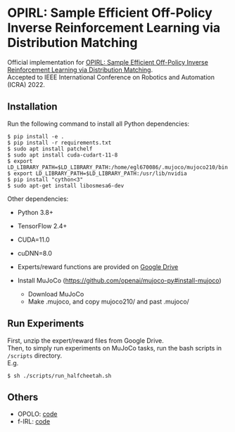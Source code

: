 # OPIRL: Sample  Efficient Off-Policy Inverse  Reinforcement  Learning  via Distribution  Matching

Official implementation for [OPIRL: Sample Efficient Off-Policy Inverse Reinforcement Learning via Distribution Matching](https://arxiv.org/abs/2109.04307).  
Accepted to IEEE International Conference on Robotics and Automation (ICRA) 2022.

## Installation

Run the following command to install all Python dependencies:
```
$ pip install -e .
$ pip install -r requirements.txt
$ sudo apt install patchelf
$ sudo apt install cuda-cudart-11-8 
$ export LD_LIBRARY_PATH=$LD_LIBRARY_PATH:/home/egl670086/.mujoco/mujoco210/bin 
$ export LD_LIBRARY_PATH=$LD_LIBRARY_PATH:/usr/lib/nvidia 
$ pip install "cython<3"
$ sudo apt-get install libosmesa6-dev
```

Other dependencies:
- Python 3.8+
- TensorFlow 2.4+
- CUDA=11.0
- cuDNN=8.0

- Experts/reward functions are provided on [Google Drive](https://drive.google.com/file/d/1Hq5Iu8oMvA9bx_fvrUmburtevjLFhKit/view?usp=sharing)

- Install MuJoCo (https://github.com/openai/mujoco-py#install-mujoco)
    - Download MuJoCo
    - Make .mujoco, and copy mujoco210/ and past .mujoco/

## Run Experiments

First, unzip the expert/reward files from Google Drive.  
Then, to simply run experiments on MuJoCo tasks, run the bash scripts in `/scripts` directory.   
E.g.
```
$ sh ./scripts/run_halfcheetah.sh
```

## Others

- OPOLO: [code](https://github.com/illidanlab/opolo-code)
- f-IRL: [code](https://github.com/twni2016/f-IRL)
